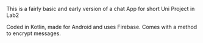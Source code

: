 This is a fairly basic and early version of a chat App for short Uni Project in Lab2

Coded in Kotlin, made for Android and uses Firebase.
Comes with a method to encrypt messages.
